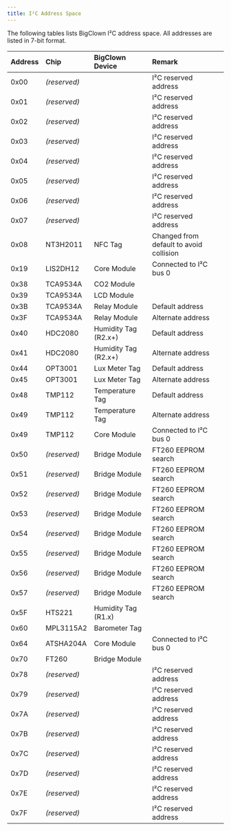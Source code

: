 ```yaml
---
title: I²C Address Space
---
```


The following tables lists BigClown I²C address space.
All addresses are listed in 7-bit format.

| Address | Chip         | BigClown Device      | Remark                                  |
| :------ | :----------- | :------------------- | :-------------------------------------- |
| 0x00    | *(reserved)* |                      | I²C reserved address                    |
| 0x01    | *(reserved)* |                      | I²C reserved address                    |
| 0x02    | *(reserved)* |                      | I²C reserved address                    |
| 0x03    | *(reserved)* |                      | I²C reserved address                    |
| 0x04    | *(reserved)* |                      | I²C reserved address                    |
| 0x05    | *(reserved)* |                      | I²C reserved address                    |
| 0x06    | *(reserved)* |                      | I²C reserved address                    |
| 0x07    | *(reserved)* |                      | I²C reserved address                    |
| 0x08    | NT3H2011     | NFC Tag              | Changed from default to avoid collision |
| 0x19    | LIS2DH12     | Core Module          | Connected to I²C bus 0                  |
| 0x38    | TCA9534A     | CO2 Module           |                                         |
| 0x39    | TCA9534A     | LCD Module           |                                         |
| 0x3B    | TCA9534A     | Relay Module         | Default address                         |
| 0x3F    | TCA9534A     | Relay Module         | Alternate address                       |
| 0x40    | HDC2080      | Humidity Tag (R2.x+) | Default address                         |
| 0x41    | HDC2080      | Humidity Tag (R2.x+) | Alternate address                       |
| 0x44    | OPT3001      | Lux Meter Tag        | Default address                         |
| 0x45    | OPT3001      | Lux Meter Tag        | Alternate address                       |
| 0x48    | TMP112       | Temperature Tag      | Default address                         |
| 0x49    | TMP112       | Temperature Tag      | Alternate address                       |
| 0x49    | TMP112       | Core Module          | Connected to I²C bus 0                  |
| 0x50    | *(reserved)* | Bridge Module        | FT260 EEPROM search                     |
| 0x51    | *(reserved)* | Bridge Module        | FT260 EEPROM search                     |
| 0x52    | *(reserved)* | Bridge Module        | FT260 EEPROM search                     |
| 0x53    | *(reserved)* | Bridge Module        | FT260 EEPROM search                     |
| 0x54    | *(reserved)* | Bridge Module        | FT260 EEPROM search                     |
| 0x55    | *(reserved)* | Bridge Module        | FT260 EEPROM search                     |
| 0x56    | *(reserved)* | Bridge Module        | FT260 EEPROM search                     |
| 0x57    | *(reserved)* | Bridge Module        | FT260 EEPROM search                     |
| 0x5F    | HTS221       | Humidity Tag (R1.x)  |                                         |
| 0x60    | MPL3115A2    | Barometer Tag        |                                         |
| 0x64    | ATSHA204A    | Core Module          | Connected to I²C bus 0                  |
| 0x70    | FT260        | Bridge Module        |                                         |
| 0x78    | *(reserved)* |                      | I²C reserved address                    |
| 0x79    | *(reserved)* |                      | I²C reserved address                    |
| 0x7A    | *(reserved)* |                      | I²C reserved address                    |
| 0x7B    | *(reserved)* |                      | I²C reserved address                    |
| 0x7C    | *(reserved)* |                      | I²C reserved address                    |
| 0x7D    | *(reserved)* |                      | I²C reserved address                    |
| 0x7E    | *(reserved)* |                      | I²C reserved address                    |
| 0x7F    | *(reserved)* |                      | I²C reserved address                    |
